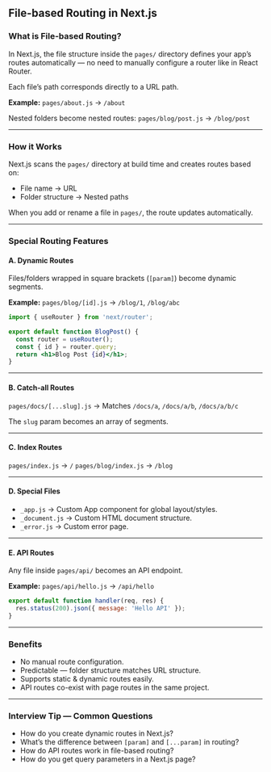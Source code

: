 ## File-based Routing in Next.js

### What is File-based Routing?

In Next.js, the file structure inside the `pages/` directory defines your app’s routes automatically — no need to manually configure a router like in React Router.

Each file’s path corresponds directly to a URL path.

**Example:** `pages/about.js` → `/about`

Nested folders become nested routes: `pages/blog/post.js` → `/blog/post`

---

### How it Works

Next.js scans the `pages/` directory at build time and creates routes based on:

- File name → URL
- Folder structure → Nested paths

When you add or rename a file in `pages/`, the route updates automatically.

---

### Special Routing Features

#### A. Dynamic Routes

Files/folders wrapped in square brackets (`[param]`) become dynamic segments.

**Example:**
`pages/blog/[id].js` → `/blog/1`, `/blog/abc`

```jsx
import { useRouter } from 'next/router';

export default function BlogPost() {
  const router = useRouter();
  const { id } = router.query;
  return <h1>Blog Post {id}</h1>;
}
```

---

#### B. Catch-all Routes

`pages/docs/[...slug].js` → Matches `/docs/a`, `/docs/a/b`, `/docs/a/b/c`

The `slug` param becomes an array of segments.

---

#### C. Index Routes

`pages/index.js` → `/`
`pages/blog/index.js` → `/blog`

---

#### D. Special Files

- `_app.js` → Custom App component for global layout/styles.
- `_document.js` → Custom HTML document structure.
- `_error.js` → Custom error page.

---

#### E. API Routes

Any file inside `pages/api/` becomes an API endpoint.

**Example:** `pages/api/hello.js` → `/api/hello`

```js
export default function handler(req, res) {
  res.status(200).json({ message: 'Hello API' });
}
```

---

### Benefits

- No manual route configuration.
- Predictable — folder structure matches URL structure.
- Supports static & dynamic routes easily.
- API routes co-exist with page routes in the same project.

---

### Interview Tip — Common Questions

- How do you create dynamic routes in Next.js?
- What’s the difference between `[param]` and `[...param]` in routing?
- How do API routes work in file-based routing?
- How do you get query parameters in a Next.js page?
